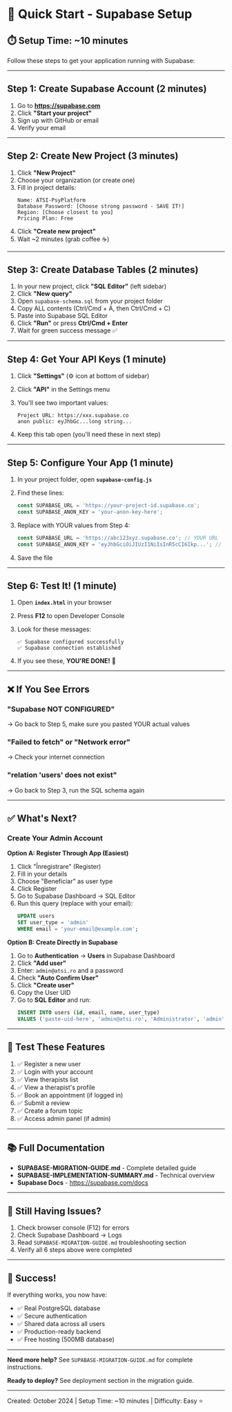 # 🚀 Quick Start - Supabase Setup

## ⏱️ Setup Time: ~10 minutes

Follow these steps to get your application running with Supabase:

---

## Step 1: Create Supabase Account (2 minutes)

1. Go to **https://supabase.com**
2. Click **"Start your project"**
3. Sign up with GitHub or email
4. Verify your email

---

## Step 2: Create New Project (3 minutes)

1. Click **"New Project"**
2. Choose your organization (or create one)
3. Fill in project details:
   ```
   Name: ATSI-PsyPlatform
   Database Password: [Choose strong password - SAVE IT!]
   Region: [Choose closest to you]
   Pricing Plan: Free
   ```
4. Click **"Create new project"**
5. Wait ~2 minutes (grab coffee ☕)

---

## Step 3: Create Database Tables (2 minutes)

1. In your new project, click **"SQL Editor"** (left sidebar)
2. Click **"New query"**
3. Open `supabase-schema.sql` from your project folder
4. Copy ALL contents (Ctrl/Cmd + A, then Ctrl/Cmd + C)
5. Paste into Supabase SQL Editor
6. Click **"Run"** or press **Ctrl/Cmd + Enter**
7. Wait for green success message ✅

---

## Step 4: Get Your API Keys (1 minute)

1. Click **"Settings"** (⚙️ icon at bottom of sidebar)
2. Click **"API"** in the Settings menu
3. You'll see two important values:

   ```
   Project URL: https://xxx.supabase.co
   anon public: eyJhbGc...long string...
   ```

4. Keep this tab open (you'll need these in next step)

---

## Step 5: Configure Your App (1 minute)

1. In your project folder, open **`supabase-config.js`**
2. Find these lines:
   ```javascript
   const SUPABASE_URL = 'https://your-project-id.supabase.co';
   const SUPABASE_ANON_KEY = 'your-anon-key-here';
   ```

3. Replace with YOUR values from Step 4:
   ```javascript
   const SUPABASE_URL = 'https://abc123xyz.supabase.co'; // YOUR URL
   const SUPABASE_ANON_KEY = 'eyJhbGciOiJIUzI1NiIsInR5cCI6Ikp...'; // YOUR KEY
   ```

4. Save the file

---

## Step 6: Test It! (1 minute)

1. Open **`index.html`** in your browser
2. Press **F12** to open Developer Console
3. Look for these messages:
   ```
   ✅ Supabase configured successfully
   ✅ Supabase connection established
   ```

4. If you see these, **YOU'RE DONE!** 🎉

---

## ❌ If You See Errors

### "Supabase NOT CONFIGURED"
→ Go back to Step 5, make sure you pasted YOUR actual values

### "Failed to fetch" or "Network error"
→ Check your internet connection

### "relation 'users' does not exist"
→ Go back to Step 3, run the SQL schema again

---

## ✅ What's Next?

### Create Your Admin Account

**Option A: Register Through App (Easiest)**
1. Click "Înregistrare" (Register)
2. Fill in your details
3. Choose "Beneficiar" as user type
4. Click Register
5. Go to Supabase Dashboard → SQL Editor
6. Run this query (replace with your email):
   ```sql
   UPDATE users 
   SET user_type = 'admin' 
   WHERE email = 'your-email@example.com';
   ```

**Option B: Create Directly in Supabase**
1. Go to **Authentication** → **Users** in Supabase Dashboard
2. Click **"Add user"**
3. Enter: `admin@atsi.ro` and a password
4. Check **"Auto Confirm User"**
5. Click **"Create user"**
6. Copy the User UID
7. Go to **SQL Editor** and run:
   ```sql
   INSERT INTO users (id, email, name, user_type)
   VALUES ('paste-uid-here', 'admin@atsi.ro', 'Administrator', 'admin');
   ```

---

## 🎯 Test These Features

1. ✅ Register a new user
2. ✅ Login with your account
3. ✅ View therapists list
4. ✅ View a therapist's profile
5. ✅ Book an appointment (if logged in)
6. ✅ Submit a review
7. ✅ Create a forum topic
8. ✅ Access admin panel (if admin)

---

## 📚 Full Documentation

- **SUPABASE-MIGRATION-GUIDE.md** - Complete detailed guide
- **SUPABASE-IMPLEMENTATION-SUMMARY.md** - Technical overview
- **Supabase Docs** - https://supabase.com/docs

---

## 🐛 Still Having Issues?

1. Check browser console (F12) for errors
2. Check Supabase Dashboard → Logs
3. Read `SUPABASE-MIGRATION-GUIDE.md` troubleshooting section
4. Verify all 6 steps above were completed

---

## 🎊 Success!

If everything works, you now have:
- ✅ Real PostgreSQL database
- ✅ Secure authentication
- ✅ Shared data across all users
- ✅ Production-ready backend
- ✅ Free hosting (500MB database)

---

**Need more help?** See `SUPABASE-MIGRATION-GUIDE.md` for complete instructions.

**Ready to deploy?** See deployment section in the migration guide.

---

Created: October 2024 | Setup Time: ~10 minutes | Difficulty: Easy ⭐

